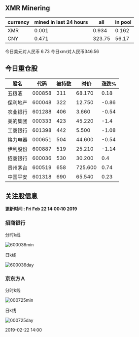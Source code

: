 ## XMR Minering

|currency|mined in last 24 hours|all|in pool|
|---|---|---|---|
|XMR|0.001|0.934|0.162|
|CNY|0.471|323.75|56.17|

今日美元对人民币 6.73	今日xmr对人民币346.56


## 今日重仓股 

|股名|代码|被持数|时价|涨跌%|
|---|---|---|---|---|
|五粮液|000858|311|68.170|0.18|
|保利地产|600048|322|12.750|-0.86|
|农业银行|601288|406|3.660|-0.54|
|美的集团|000333|423|45.220|-1.4|
|工商银行|601398|442|5.500|-1.08|
|格力电器|000651|504|44.600|-0.54|
|伊利股份|600887|519|25.210|-1.14|
|招商银行|600036|530|30.200|0.4|
|贵州茅台|600519|658|725.600|0.74|
|中国平安|601318|690|65.540|0.23|

## 关注股信息
**更新时间 : Fri Feb 22 14:00:10 2019**
### 招商银行 
分时k线

![600036min](http://image.sinajs.cn/newchart/min/n/sh600036.gif)

日k线

![600036day](http://image.sinajs.cn/newchart/daily/n/sh600036.gif)

### 京东方Ａ 
分时k线

![000725min](http://image.sinajs.cn/newchart/min/n/sz000725.gif)

日k线

![000725day](http://image.sinajs.cn/newchart/daily/n/sz000725.gif)

2019-02-22 14:00